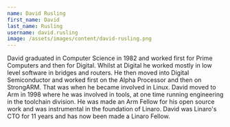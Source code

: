 ```yaml
---
name: David Rusling
first_name: David
last_name: Rusling
username: david.rusling
image: /assets/images/content/david-rusling.png
---
```

David graduated in Computer Science in 1982 and worked first for Prime Computers and then for Digital. Whilst at Digital he worked mostly in low level software in bridges and routers. He then moved into Digital Semiconductor and worked first on the Alpha Processor and then on StrongARM. That was when he became involved in Linux. David moved to Arm in 1998 where he was involved in tools, at one time running engineering in the toolchain division. He was made an Arm Fellow for his open source work and was instrumental in the foundation of Linaro. David was Linaro's CTO for 11 years and has now been made a Linaro Fellow.